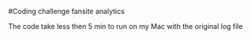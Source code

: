 #Coding challenge fansite analytics

The code take less then 5 min to run on my Mac with the original log file
